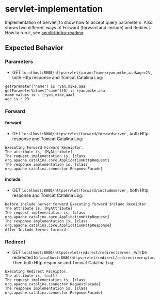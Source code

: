 # servlet-implementation
Implementation of Servlet, to show how to accept query parameters.
Also shows two different ways of Forward (forward and include) and Redirect.
How to run it, see [servlet-intro-readme](https://github.com/rsun07/Java_Web/tree/master/servlet-intro#how-to-run-it)

## Expected Behavior
### Parameters
- GET `localhost:8080/httpservlet/params?name=ryan,mike,aaa&age=23` , both Http response and Tomcat Catalina Log:
```
getParameter("name") is ryan,mike,aaa
getParameterValues("name")[0] is ryan,mike,aaa
name values is : [ryan,mike,aaa]
age is : 23
```

### Forward
#### forward
- GET `localhost:8080/httpservlet/forward/forwardserver` , both Http response and Tomcat Catalina Log:
```
Executing Forward Forward Receiptor.
The attribute is, [MyAttribute] 
The request implementation is, [class org.apache.catalina.core.ApplicationHttpRequest] 
The response implementation is, [class org.apache.catalina.connector.ResponseFacade] 
```
#### include
- GET `localhost:8080/httpservlet/forward/includeserver` , both Http response and Tomcat Catalina Log:
```
Before Include Server forward Executing forward Include Receiptor.
The attribute is, [MyAttribute]
The request implementation is, [class org.apache.catalina.core.ApplicationHttpRequest]
The response implementation is, [class org.apache.catalina.core.ApplicationHttpResponse]
After Include Server forward
```

### Redirect
- GET `localhost:8080/httpservlet/redirect/redirectserver` , will be redirected to `localhost:8080/httpservlet/redirect/redirectreceiptor`. <br>
Then both Http response and Tomcat Catalina Log:
```
Executing Redirect Receiptor.
The attribute is, [null]
The request implementation is, [class org.apache.catalina.connector.RequestFacade]
The response implementation is, [class org.apache.catalina.connector.ResponseFacade]
```